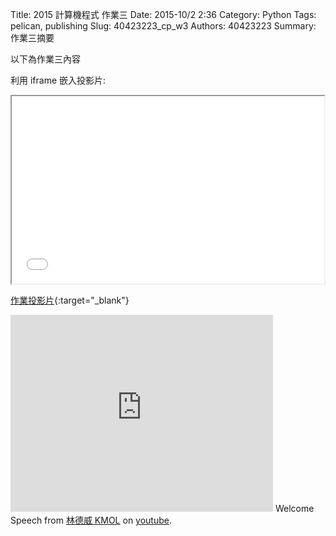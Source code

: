 Title: 2015 計算機程式 作業三
Date: 2015-10/2 2:36
Category: Python
Tags: pelican, publishing
Slug: 40423223_cp_w3
Authors: 40423223
Summary: 作業三摘要

以下為作業三內容

利用 iframe 嵌入投影片:

<iframe src="40423223_cp_w3_p.html" width="500" height="300"></iframe>

[作業投影片](40423223_cp_w3_p.html){:target="_blank"}

<iframe width="420" height="315" src="https://www.youtube.com/embed/KJoo9fROOgw" frameborder="0" allowfullscreen></iframe> Welcome Speech</a> from <a href="https://www.youtube.com/channel/UCLi4mKJA8x0fIPYRoXYU4Fg/videos">林德威 KMOL</a> on <a href="https://www.youtube.com/">youtube</a>.</p>